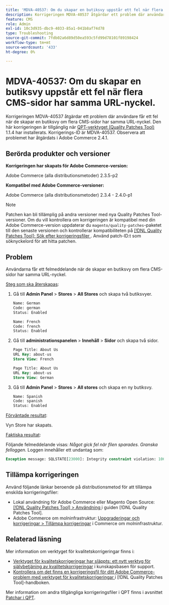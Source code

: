 ```yaml
---
title: 'MDVA-40537: Om du skapar en butiksvy uppstår ett fel när flera CMS-sidor har samma URL-nyckel.'
description: Korrigeringen MDVA-40537 åtgärdar ett problem där användare får ett fel när de skapar en butiksvy om flera CMS-sidor har samma URL-nyckel. Den här korrigeringen är tillgänglig när [QPT-verktyget (Quality Patches Tool)](https://experienceleague.adobe.com/sv/docs/commerce-operations/tools/quality-patches-tool/quality-patches-tool-to-self-serve-quality-patches) 1.1.4 är installerat. Korrigerings-ID är MDVA-40537. Observera att problemet har åtgärdats i Adobe Commerce 2.4.1.
feature: CMS
role: Admin
exl-id: 10c3d935-dbc9-4033-85a1-041b8af74d78
type: Troubleshooting
source-git-commit: 7fdb02a6d89d50ea593c5fd99d78101f89198424
workflow-type: tm+mt
source-wordcount: '433'
ht-degree: 0%

---
```


# MDVA-40537: Om du skapar en butiksvy uppstår ett fel när flera CMS-sidor har samma URL-nyckel.

Korrigeringen MDVA-40537 åtgärdar ett problem där användare får ett fel när de skapar en butiksvy om flera CMS-sidor har samma URL-nyckel. Den här korrigeringen är tillgänglig när [QPT-verktyget (Quality Patches Tool)](https://experienceleague.adobe.com/sv/docs/commerce-operations/tools/quality-patches-tool/quality-patches-tool-to-self-serve-quality-patches) 1.1.4 har installerats. Korrigerings-ID är MDVA-40537. Observera att problemet har åtgärdats i Adobe Commerce 2.4.1.

## Berörda produkter och versioner

**Korrigeringen har skapats för Adobe Commerce-version:**

Adobe Commerce (alla distributionsmetoder) 2.3.5-p2

**Kompatibel med Adobe Commerce-versioner:**

Adobe Commerce (alla distributionsmetoder) 2.3.4 - 2.4.0-p1

>[!NOTE]
>
>Patchen kan bli tillämplig på andra versioner med nya Quality Patches Tool-versioner. Om du vill kontrollera om korrigeringen är kompatibel med din Adobe Commerce-version uppdaterar du `magento/quality-patches`-paketet till den senaste versionen och kontrollerar kompatibiliteten på [[!DNL Quality Patches Tool]: Sök efter korrigeringsfiler ](https://experienceleague.adobe.com/sv/docs/commerce-operations/tools/quality-patches-tool/quality-patches-tool-to-self-serve-quality-patches). Använd patch-ID:t som söknyckelord för att hitta patchen.


## Problem

Användarna får ett felmeddelande när de skapar en butiksvy om flera CMS-sidor har samma URL-nyckel.

<u>Steg som ska återskapas</u>:

1. Gå till **Admin Panel** > **Stores** > **All Stores** och skapa två butiksvyer.

   ```sql
   Name: German
   Code: german
   Status: Enabled
   ```

   ```sql
   Name: French
   Code: french
   Status: Enabled
   ```

1. Gå till **administrationspanelen** > **Innehåll** > **Sidor** och skapa två sidor.

   ```sql
   Page Title: About Us
   URL Key: about-us
   Store View: French
   ```

   ```sql
   Page Title: About Us
   URL Key: about-us
   Store View: German
   ```

1. Gå till **Admin Panel** > **Stores** > **All stores** och skapa en ny butiksvy.

   ```sql
   Name: Spanish
   Code: spanish
   Status: Enabled
   ```

<u>Förväntade resultat</u>:

Vyn Store har skapats.

<u>Faktiska resultat</u>:

Följande felmeddelande visas: *Något gick fel när filen sparades. Granska felloggen.* Loggen innehåller ett undantag som:

```sql
Exception message: SQLSTATE[23000]: Integrity constraint violation: 1062 Duplicate entry 'about-us-4' for key 'URL_REWRITE_REQUEST_PATH_STORE_ID', query was: INSERT  INTO }}url_rewrite{{ (}}redirect_type{{,}}is_autogenerated{{,}}metadata{{,}}description{{,}}store_id{{,}}entity_type{{,}}entity_id{{,}}request_path{{,}}target_path{{) VALUES (?, ?, ?, ?, ?, ?, ?, ?, ?), (?, ?, ?, ?, ?, ?, ?, ?, ?), (?, ?, ?, ?, ?, ?, ?, ?, ?), (?, ?, ?, ?, ?, ?, ?, ?, ?), (?, ?, ?, ?, ?, ?, ?, ?, ?), (?, ?, ?, ?, ?, ?, ?, ?, ?)
```

## Tillämpa korrigeringen

Använd följande länkar beroende på distributionsmetod för att tillämpa enskilda korrigeringsfiler:

* Lokal användning för Adobe Commerce eller Magento Open Source: [[!DNL Quality Patches Tool] > Användning ](/help/tools/quality-patches-tool/usage.md) i guiden [!DNL Quality Patches Tool].
* Adobe Commerce om molninfrastruktur: [Uppgraderingar och korrigeringar > Tillämpa korrigeringar](https://experienceleague.adobe.com/docs/commerce-cloud-service/user-guide/develop/upgrade/apply-patches.html?lang=sv-SE) i Commerce om molninfrastruktur.

## Relaterad läsning

Mer information om verktyget för kvalitetskorrigeringar finns i:

* [Verktyget för kvalitetskorrigeringar har släppts: ett nytt verktyg för självbetjäning av kvalitetskorrigeringar](https://experienceleague.adobe.com/sv/docs/commerce-operations/tools/quality-patches-tool/quality-patches-tool-to-self-serve-quality-patches) i kunskapsbasen för support.
* [Kontrollera om det finns en korrigeringsfil för ditt Adobe Commerce-problem med verktyget för kvalitetskorrigeringar ](/help/tools/quality-patches-tool/patches-available-in-qpt/check-patch-for-magento-issue-with-magento-quality-patches.md) i [!DNL Quality Patches Tool]-handboken.

Mer information om andra tillgängliga korrigeringsfiler i QPT finns i avsnittet [Patchar i QPT](https://experienceleague.adobe.com/tools/commerce-quality-patches/index.html?lang=sv-SE).
